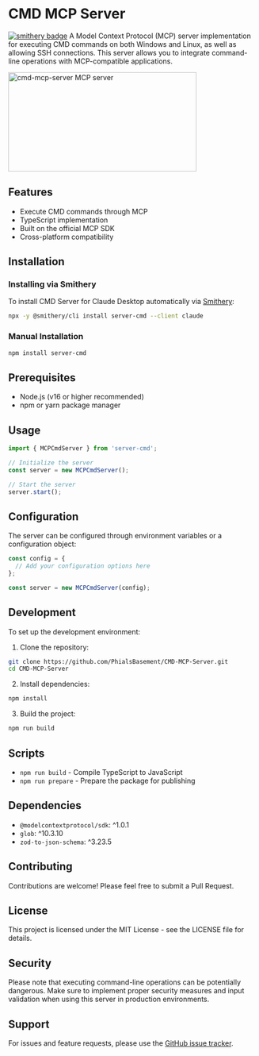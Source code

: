 # CMD MCP Server

[![smithery badge](https://smithery.ai/badge/server-cmd)](https://smithery.ai/server/server-cmd)
A Model Context Protocol (MCP) server implementation for executing CMD commands on both Windows and Linux, as well as allowing SSH connections. This server allows you to integrate command-line operations with MCP-compatible applications.

<a href="https://glama.ai/mcp/servers/s83mqs6123"><img width="380" height="200" src="https://glama.ai/mcp/servers/s83mqs6123/badge" alt="cmd-mcp-server MCP server" /></a>

## Features

- Execute CMD commands through MCP
- TypeScript implementation
- Built on the official MCP SDK
- Cross-platform compatibility

## Installation

### Installing via Smithery

To install CMD Server for Claude Desktop automatically via [Smithery](https://smithery.ai/server/server-cmd):

```bash
npx -y @smithery/cli install server-cmd --client claude
```

### Manual Installation
```bash
npm install server-cmd
```

## Prerequisites

- Node.js (v16 or higher recommended)
- npm or yarn package manager

## Usage

```typescript
import { MCPCmdServer } from 'server-cmd';

// Initialize the server
const server = new MCPCmdServer();

// Start the server
server.start();
```

## Configuration

The server can be configured through environment variables or a configuration object:

```typescript
const config = {
  // Add your configuration options here
};

const server = new MCPCmdServer(config);
```

## Development

To set up the development environment:

1. Clone the repository:
```bash
git clone https://github.com/PhialsBasement/CMD-MCP-Server.git
cd CMD-MCP-Server
```

2. Install dependencies:
```bash
npm install
```

3. Build the project:
```bash
npm run build
```

## Scripts

- `npm run build` - Compile TypeScript to JavaScript
- `npm run prepare` - Prepare the package for publishing

## Dependencies

- `@modelcontextprotocol/sdk`: ^1.0.1
- `glob`: ^10.3.10
- `zod-to-json-schema`: ^3.23.5

## Contributing

Contributions are welcome! Please feel free to submit a Pull Request.

## License

This project is licensed under the MIT License - see the LICENSE file for details.

## Security

Please note that executing command-line operations can be potentially dangerous. Make sure to implement proper security measures and input validation when using this server in production environments.

## Support

For issues and feature requests, please use the [GitHub issue tracker](https://github.com/PhialsBasement/CMD-MCP-Server/issues).

